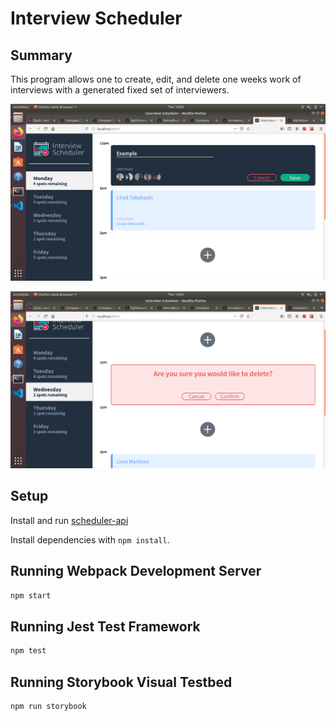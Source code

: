 # Interview Scheduler

## Summary

This program allows one to create, edit, and delete one weeks work of interviews with a generated fixed set of interviewers.

!["Screenshot of add interview"](https://github.com/HenryBoyd4275/scheduler/blob/master/docs/Screenshot%20from%202020-03-10%2014-25-13.png)

!["Screenshot of delete interview"](https://github.com/HenryBoyd4275/scheduler/blob/master/docs/Screenshot%20from%202020-03-10%2014-25-40.png)

## Setup

Install and run [scheduler-api](https://github.com/lighthouse-labs/scheduler-api)

Install dependencies with `npm install`.

## Running Webpack Development Server

```sh
npm start
```

## Running Jest Test Framework

```sh
npm test
```

## Running Storybook Visual Testbed

```sh
npm run storybook
```
